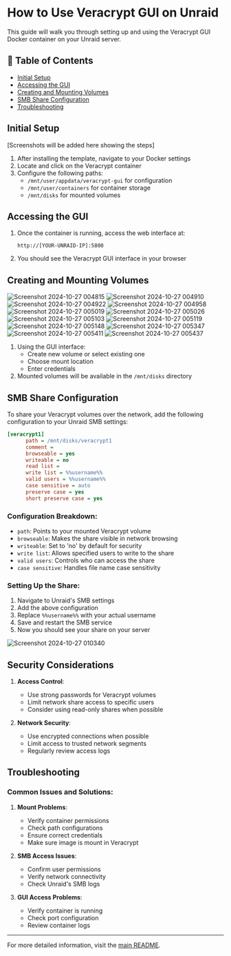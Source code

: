 # How to Use Veracrypt GUI on Unraid

This guide will walk you through setting up and using the Veracrypt GUI Docker container on your Unraid server.

## 📖 Table of Contents
- [Initial Setup](#initial-setup)
- [Accessing the GUI](#accessing-the-gui)
- [Creating and Mounting Volumes](#creating-and-mounting-volumes)
- [SMB Share Configuration](#smb-share-configuration)
- [Troubleshooting](#troubleshooting)

## Initial Setup

[Screenshots will be added here showing the steps]

1. After installing the template, navigate to your Docker settings
2. Locate and click on the Veracrypt container
3. Configure the following paths:
   - `/mnt/user/appdata/veracrypt-gui` for configuration
   - `/mnt/user/containers` for container storage
   - `/mnt/disks` for mounted volumes

## Accessing the GUI

1. Once the container is running, access the web interface at:
   ```
   http://[YOUR-UNRAID-IP]:5800
   ```
2. You should see the Veracrypt GUI interface in your browser

## Creating and Mounting Volumes

![Screenshot 2024-10-27 004815](https://github.com/user-attachments/assets/b24fd4d5-42d0-4a26-b13b-1dbc9f5db62e)
![Screenshot 2024-10-27 004910](https://github.com/user-attachments/assets/92e5b2c2-20cf-4aec-8c8e-8e0e669d15f4)
![Screenshot 2024-10-27 004922](https://github.com/user-attachments/assets/f3458b39-7de8-45d9-bc46-5ff19ca1ad1f)
![Screenshot 2024-10-27 004958](https://github.com/user-attachments/assets/651e817d-f549-4819-a26d-8b00df35bc95)
![Screenshot 2024-10-27 005019](https://github.com/user-attachments/assets/544aa70a-a3a7-4f2f-acd5-eacab64551b2)
![Screenshot 2024-10-27 005026](https://github.com/user-attachments/assets/2a34dee1-5518-43a3-8e26-fc312e41c775)
![Screenshot 2024-10-27 005103](https://github.com/user-attachments/assets/ea8a1474-faaf-4b48-90bf-c5725a86030b)
![Screenshot 2024-10-27 005119](https://github.com/user-attachments/assets/5a904aac-765d-4a8a-8c23-3473346b421d)
![Screenshot 2024-10-27 005148](https://github.com/user-attachments/assets/5e3cae4c-0ca8-4664-a746-875f964db4ab)
![Screenshot 2024-10-27 005347](https://github.com/user-attachments/assets/de8f347c-379d-45dc-976c-3f6894894d5f)
![Screenshot 2024-10-27 005411](https://github.com/user-attachments/assets/521a6e8e-cff4-46b0-83bc-f62c1f47e44d)
![Screenshot 2024-10-27 005437](https://github.com/user-attachments/assets/e923ec64-2e1a-401d-82b8-6689678bff39)

1. Using the GUI interface:
   - Create new volume or select existing one
   - Choose mount location
   - Enter credentials
2. Mounted volumes will be available in the `/mnt/disks` directory

## SMB Share Configuration

To share your Veracrypt volumes over the network, add the following configuration to your Unraid SMB settings:

```ini
[veracrypt1]
      path = /mnt/disks/veracrypt1
      comment = 
      browseable = yes
      writeable = no
      read list = 
      write list = %%username%%
      valid users = %%username%%
      case sensitive = auto
      preserve case = yes
      short preserve case = yes
```

### Configuration Breakdown:
- `path`: Points to your mounted Veracrypt volume
- `browseable`: Makes the share visible in network browsing
- `writeable`: Set to 'no' by default for security
- `write list`: Allows specified users to write to the share
- `valid users`: Controls who can access the share
- `case sensitive`: Handles file name case sensitivity

### Setting Up the Share:

1. Navigate to Unraid's SMB settings
2. Add the above configuration
3. Replace `%%username%%` with your actual username
4. Save and restart the SMB service
5. Now you should see your share on your server

![Screenshot 2024-10-27 010340](https://github.com/user-attachments/assets/fa21607c-559d-4988-af5a-5bb39dfb0ece)


## Security Considerations

1. **Access Control**:
   - Use strong passwords for Veracrypt volumes
   - Limit network share access to specific users
   - Consider using read-only shares when possible

2. **Network Security**:
   - Use encrypted connections when possible
   - Limit access to trusted network segments
   - Regularly review access logs

## Troubleshooting

### Common Issues and Solutions:

1. **Mount Problems**:
   - Verify container permissions
   - Check path configurations
   - Ensure correct credentials
   - Make sure image is mount in Veracrypt

2. **SMB Access Issues**:
   - Confirm user permissions
   - Verify network connectivity
   - Check Unraid's SMB logs

3. **GUI Access Problems**:
   - Verify container is running
   - Check port configuration
   - Review container logs

---

For more detailed information, visit the [main README](./README.md).
